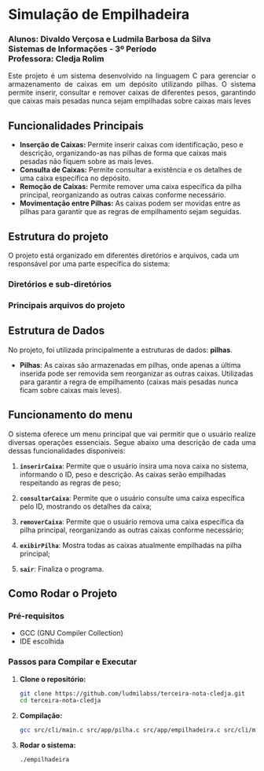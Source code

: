 # Simulação de Empilhadeira
<h3>
    Alunos: Divaldo Verçosa e Ludmila Barbosa da Silva<br>
Sistemas de Informações - 3º Período<br>
Professora: Cledja Rolim
</h3>

<p align="justify">
  Este projeto é um sistema desenvolvido na linguagem C para gerenciar o armazenamento de caixas em um depósito utilizando pilhas. O sistema permite inserir, consultar e remover caixas de diferentes pesos, garantindo que caixas mais pesadas nunca sejam empilhadas sobre caixas mais leves
</p>

## Funcionalidades Principais

- **Inserção de Caixas:** Permite inserir caixas com identificação, peso e descrição, organizando-as nas pilhas de forma que caixas mais pesadas não fiquem sobre as mais leves.
- **Consulta de Caixas:** Permite consultar a existência e os detalhes de uma caixa específica no depósito.
- **Remoção de Caixas:** Permite remover uma caixa específica da pilha principal, reorganizando as outras caixas conforme necessário.
- **Movimentação entre Pilhas:** As caixas podem ser movidas entre as pilhas para garantir que as regras de empilhamento sejam seguidas.

## Estrutura do projeto

<p align="jutsify">
  O projeto está organizado em diferentes diretórios e arquivos, cada um responsável por uma parte específica do sistema:
</p>

### Diretórios e sub-diretórios

### Principais arquivos do projeto

## Estrutura de Dados

No projeto, foi utilizada principalmente a estruturas de dados: **pilhas**.

- **Pilhas**: As caixas são armazenadas em pilhas, onde apenas a última inserida pode ser removida sem reorganizar as outras caixas. Utilizadas para garantir a regra de empilhamento (caixas mais pesadas nunca ficam sobre caixas mais leves). 

## Funcionamento do menu

<p align="justify">
  O sistema oferece um menu principal que vai permitir que o usuário realize diversas operações essenciais. Segue abaixo uma descrição de cada uma dessas funcionalidades disponíveis:
</p>

1. **`inserirCaixa`**: Permite que o usuário insira uma nova caixa no sistema, informando o ID, peso e descrição. As caixas serão empilhadas respeitando as regras de peso;

2. **`consultarCaixa`**: Permite que o usuário consulte uma caixa específica pelo ID, mostrando os detalhes da caixa;

3. **`removerCaixa`**: Permite que o usuário remova uma caixa específica da pilha principal, reorganizando as outras caixas conforme necessário;

4. **`exibirPilha`**: Mostra todas as caixas atualmente empilhadas na pilha principal;

5. **`sair`**: Finaliza o programa.

## Como Rodar o Projeto

### Pré-requisitos

- GCC (GNU Compiler Collection)
- IDE escolhida

### Passos para Compilar e Executar

1. **Clone o repositório:**

   ```bash
   git clone https://github.com/ludmilabss/terceira-nota-cledja.git
   cd terceira-nota-cledja
   ```

2. **Compilação:**

   ```bash
   gcc src/cli/main.c src/app/pilha.c src/app/empilhadeira.c src/cli/menu.c -I include -o empilhadeira
   ```

3. **Rodar o sistema:**

   ```bash
   ./empilhadeira
   ```